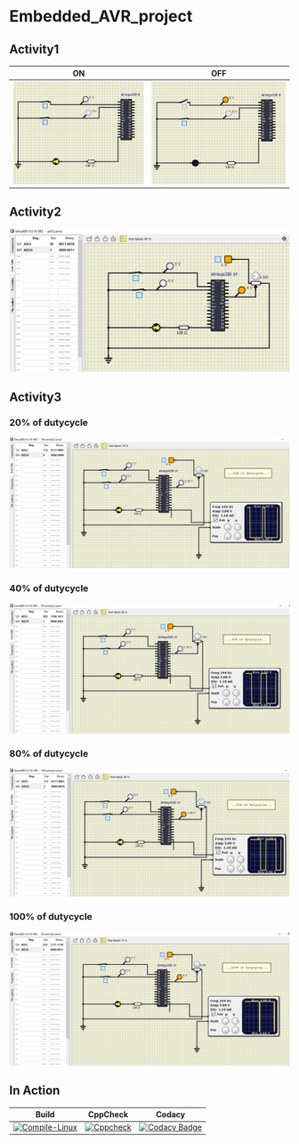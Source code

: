# Embedded_AVR_project

## Activity1

|ON|OFF|     
|----|-----| 
|![ON](Simulation/ON.PNG)|![OFF](Simulation/OFF.PNG)|

## Activity2
![ACtivity2](Simulation/Activity2.PNG)

## Activity3 

### 20% of dutycycle

![20%](Simulation/Activity3/20%.PNG)

### 40% of dutycycle
![40%](Simulation/Activity3/40%.PNG)

### 80% of dutycycle
![80%](Simulation/Activity3/80%.PNG)

### 100% of dutycycle
![100%](Simulation/Activity3/100%.PNG)





## In Action


|Build|CppCheck|Codacy| 
|---------|------|------|
|[![Compile-Linux](https://github.com/Lahari-1999/Embedded_AVR_project/actions/workflows/compile.yml/badge.svg)](https://github.com/Lahari-1999/Embedded_AVR_project/actions/workflows/compile.yml)|[![Cppcheck](https://github.com/Lahari-1999/Embedded_AVR_project/actions/workflows/CodeQuality.yml/badge.svg)](https://github.com/Lahari-1999/Embedded_AVR_project/actions/workflows/CodeQuality.yml)|[![Codacy Badge](https://app.codacy.com/project/badge/Grade/0bffbc3c7033443983781a531d46773d)](https://www.codacy.com/gh/Lahari-1999/Embedded_AVR_project/dashboard?utm_source=github.com&amp;utm_medium=referral&amp;utm_content=Lahari-1999/Embedded_AVR_project&amp;utm_campaign=Badge_Grade) |
